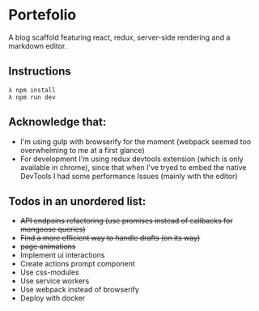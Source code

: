 # Portefolio

A blog scaffold featuring react, redux, server-side rendering and a markdown editor.

## Instructions

```shell
λ npm install
λ npm run dev
```

## Acknowledge that:

- I'm using gulp with browserify for the moment (webpack seemed too overwhelming to me at a first glance)
- For development I'm using redux devtools extension (which is only available in chrome), since that when I've tryed to embed the native DevTools I had some performance Issues (mainly with the editor)

## Todos in an unordered list:

- ~~API endpoins refactoring (use promises instead of callbacks for mongoose queries)~~
- ~~Find a more efficient way to handle drafts (on its way)~~
- ~~page animations~~
- Implement ui interactions
- Create actions prompt component
- Use css-modules
- Use service workers
- Use webpack instead of browserify
- Deploy with docker
